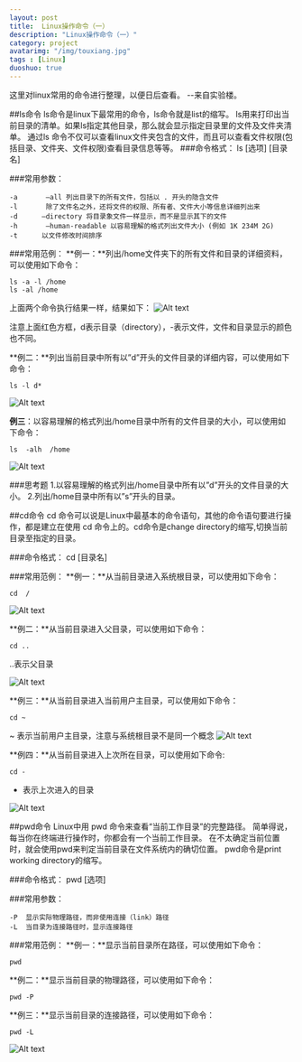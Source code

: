 ```yaml
---
layout: post
title:  Linux操作命令（一）
description: "Linux操作命令（一）"
category: project
avatarimg: "/img/touxiang.jpg"
tags : [Linux]
duoshuo: true
---
```

这里对linux常用的命令进行整理，以便日后查看。
--来自实验楼。

<!-- more -->

##ls命令
ls命令是linux下最常用的命令，ls命令就是list的缩写。
ls用来打印出当前目录的清单。如果ls指定其他目录，那么就会显示指定目录里的文件及文件夹清单。
通过ls 命令不仅可以查看linux文件夹包含的文件，而且可以查看文件权限(包括目录、文件夹、文件权限)查看目录信息等等。
###命令格式：
ls [选项] [目录名]

###常用参数：

	-a       –all 列出目录下的所有文件，包括以 . 开头的隐含文件
	-l       除了文件名之外，还将文件的权限、所有者、文件大小等信息详细列出来
	-d      –directory 将目录象文件一样显示，而不是显示其下的文件
	-h       –human-readable 以容易理解的格式列出文件大小 (例如 1K 234M 2G)
	-t      以文件修改时间排序

###常用范例：
**例一：**列出/home文件夹下的所有文件和目录的详细资料，可以使用如下命令：

	ls -a -l /home 
	ls -al /home

上面两个命令执行结果一样，结果如下：
![Alt text](http://anything-about-doc.qiniudn.com/linux1.jpg)

注意上面红色方框，d表示目录（directory），-表示文件，文件和目录显示的颜色也不同。

**例二：**列出当前目录中所有以”d”开头的文件目录的详细内容，可以使用如下命令：

	ls -l d*

![Alt text](http://anything-about-doc.qiniudn.com/linux2.jpg)

**例三**：以容易理解的格式列出/home目录中所有的文件目录的大小，可以使用如下命令：

	ls  -alh  /home

![Alt text](http://anything-about-doc.qiniudn.com/linux3.jpg)

###思考题
1.以容易理解的格式列出/home目录中所有以”d”开头的文件目录的大小。
2.列出/home目录中所有以”s”开头的目录。

##cd命令
cd 命令可以说是Linux中最基本的命令语句，其他的命令语句要进行操作，都是建立在使用 cd 命令上的。cd命令是change directory的缩写,切换当前目录至指定的目录。

###命令格式：
cd [目录名]

###常用范例：
**例一：**从当前目录进入系统根目录，可以使用如下命令：

	cd  /


![Alt text](http://anything-about-doc.qiniudn.com/linux5.jpg)

**例二：**从当前目录进入父目录，可以使用如下命令：

	cd ..


..表示父目录

![Alt text](http://anything-about-doc.qiniudn.com/linux6.jpg)

**例三：**从当前目录进入当前用户主目录，可以使用如下命令：

	cd ~


~ 表示当前用户主目录，注意与系统根目录不是同一个概念
![Alt text](http://anything-about-doc.qiniudn.com/linux7.jpg)

**例四：**从当前目录进入上次所在目录，可以使用如下命令:

	cd -


- 表示上次进入的目录

![Alt text](http://anything-about-doc.qiniudn.com/linux8.jpg)

##pwd命令
Linux中用 pwd 命令来查看“当前工作目录”的完整路径。 简单得说，每当你在终端进行操作时，你都会有一个当前工作目录。 在不太确定当前位置时，就会使用pwd来判定当前目录在文件系统内的确切位置。
pwd命令是print working directory的缩写。

###命令格式：
pwd [选项]

###常用参数：

	-P  显示实际物理路径，而非使用连接（link）路径
	-L  当目录为连接路径时，显示连接路径

###常用范例：
**例一：**显示当前目录所在路径，可以使用如下命令：

	pwd

**例二：**显示当前目录的物理路径，可以使用如下命令：

	pwd -P


**例三：**显示当前目录的连接路径，可以使用如下命令：

	pwd -L


![Alt text](http://anything-about-doc.qiniudn.com/linux9.png)